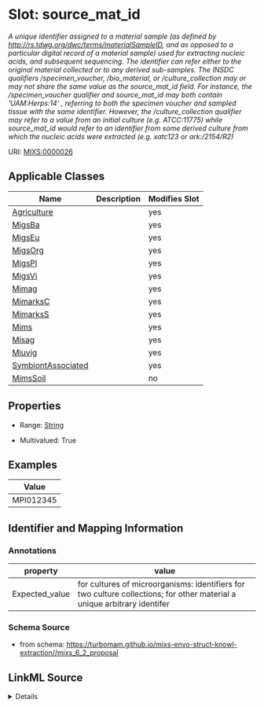 # Slot: source_mat_id


_A unique identifier assigned to a material sample (as defined by http://rs.tdwg.org/dwc/terms/materialSampleID, and as opposed to a particular digital record of a material sample) used for extracting nucleic acids, and subsequent sequencing. The identifier can refer either to the original material collected or to any derived sub-samples. The INSDC qualifiers /specimen_voucher, /bio_material, or /culture_collection may or may not share the same value as the source_mat_id field. For instance, the /specimen_voucher qualifier and source_mat_id may both contain 'UAM:Herps:14' , referring to both the specimen voucher and sampled tissue with the same identifier. However, the /culture_collection qualifier may refer to a value from an initial culture (e.g. ATCC:11775) while source_mat_id would refer to an identifier from some derived culture from which the nucleic acids were extracted (e.g. xatc123 or ark:/2154/R2)_



URI: [MIXS:0000026](https://w3id.org/mixs/0000026)



<!-- no inheritance hierarchy -->




## Applicable Classes

| Name | Description | Modifies Slot |
| --- | --- | --- |
[Agriculture](Agriculture.md) |  |  yes  |
[MigsBa](MigsBa.md) |  |  yes  |
[MigsEu](MigsEu.md) |  |  yes  |
[MigsOrg](MigsOrg.md) |  |  yes  |
[MigsPl](MigsPl.md) |  |  yes  |
[MigsVi](MigsVi.md) |  |  yes  |
[Mimag](Mimag.md) |  |  yes  |
[MimarksC](MimarksC.md) |  |  yes  |
[MimarksS](MimarksS.md) |  |  yes  |
[Mims](Mims.md) |  |  yes  |
[Misag](Misag.md) |  |  yes  |
[Miuvig](Miuvig.md) |  |  yes  |
[SymbiontAssociated](SymbiontAssociated.md) |  |  yes  |
[MimsSoil](MimsSoil.md) |  |  no  |







## Properties

* Range: [String](String.md)

* Multivalued: True






## Examples

| Value |
| --- |
| MPI012345 |

## Identifier and Mapping Information





### Annotations

| property | value |
| --- | --- |
| Expected_value | for cultures of microorganisms: identifiers for two culture collections; for other material a unique arbitrary identifer |



### Schema Source


* from schema: https://turbomam.github.io/mixs-envo-struct-knowl-extraction//mixs_6_2_proposal




## LinkML Source

<details>
```yaml
name: source_mat_id
annotations:
  Expected_value:
    tag: Expected_value
    value: 'for cultures of microorganisms: identifiers for two culture collections;
      for other material a unique arbitrary identifer'
description: A unique identifier assigned to a material sample (as defined by http://rs.tdwg.org/dwc/terms/materialSampleID,
  and as opposed to a particular digital record of a material sample) used for extracting
  nucleic acids, and subsequent sequencing. The identifier can refer either to the
  original material collected or to any derived sub-samples. The INSDC qualifiers
  /specimen_voucher, /bio_material, or /culture_collection may or may not share the
  same value as the source_mat_id field. For instance, the /specimen_voucher qualifier
  and source_mat_id may both contain 'UAM:Herps:14' , referring to both the specimen
  voucher and sampled tissue with the same identifier. However, the /culture_collection
  qualifier may refer to a value from an initial culture (e.g. ATCC:11775) while source_mat_id
  would refer to an identifier from some derived culture from which the nucleic acids
  were extracted (e.g. xatc123 or ark:/2154/R2)
title: source material identifiers
notes:
- identifier
- material
- source
examples:
- value: MPI012345
in_subset:
- nucleic acid sequence source
from_schema: https://turbomam.github.io/mixs-envo-struct-knowl-extraction//mixs_6_2_proposal
rank: 1000
string_serialization: '{text}'
slot_uri: MIXS:0000026
multivalued: true
alias: source_mat_id
domain_of:
- Agriculture
- MigsBa
- MigsEu
- MigsOrg
- MigsPl
- MigsVi
- Mimag
- MimarksC
- MimarksS
- Mims
- Misag
- Miuvig
- SymbiontAssociated
range: string

```
</details>